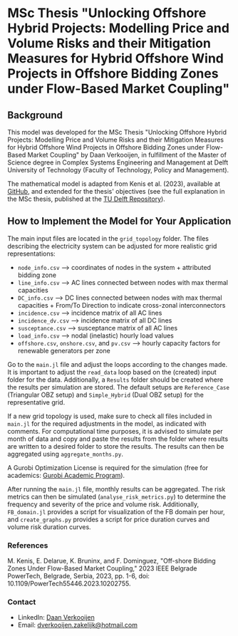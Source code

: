 # MSc Thesis "Unlocking Offshore Hybrid Projects: Modelling Price and Volume Risks and their Mitigation Measures for Hybrid Offshore Wind Projects in Offshore Bidding Zones under Flow-Based Market Coupling"

## Background
This model was developed for the MSc Thesis "Unlocking Offshore Hybrid Projects: Modelling Price and Volume Risks and their Mitigation Measures for Hybrid Offshore Wind Projects in Offshore Bidding Zones under Flow-Based Market Coupling" by Daan Verkooijen, in fulfillment of the Master of Science degree in Complex Systems Engineering and Management at Delft University of Technology (Faculty of Technology, Policy and Management).

The mathematical model is adapted from Kenis et al. (2023), available at [GitHub](https://github.com/kbruninx/OBZvsHM), and extended for the thesis' objectives (see the full explanation in the MSc thesis, published at the [TU Delft Repository](https://repository.tudelft.nl/)).

## How to Implement the Model for Your Application
The main input files are located in the `grid_topology` folder. The files describing the electricity system can be adjusted for more realistic grid representations:
- `node_info.csv` --> coordinates of nodes in the system + attributed bidding zone
- `line_info.csv` --> AC lines connected between nodes with max thermal capacities
- `DC_info.csv` --> DC lines connected between nodes with max thermal capacities + From/To Direction to indicate cross-zonal interconnectors
- `incidence.csv` --> incidence matrix of all AC lines
- `incidence_dv.csv` --> incidence matrix of all DC lines
- `susceptance.csv` --> susceptance matrix of all AC lines
- `load_info.csv` --> nodal (inelastic) hourly load values
- `offshore.csv`, `onshore.csv`, and `pv.csv` --> hourly capacity factors for renewable generators per zone

Go to the `main.jl` file and adjust the loops according to the changes made. It is important to adjust the `read_data` loop based on the (created) input folder for the data. Additionally, a `Results` folder should be created where the results per simulation are stored. The default setups are `Reference_Case` (Triangular OBZ setup) and `Simple_Hybrid` (Dual OBZ setup) for the representative grid.

If a new grid topology is used, make sure to check all files included in `main.jl` for the required adjustments in the model, as indicated with comments. For computational time purposes, it is advised to simulate per month of data and copy and paste the results from the folder where results are written to a desired folder to store the results. The results can then be aggregated using `aggregate_months.py`.

A Gurobi Optimization License is required for the simulation (free for academics: [Gurobi Academic Program](https://www.gurobi.com/academia/academic-program-and-licenses/)).

After running the `main.jl` file, monthly results can be aggregated. The risk metrics can then be simulated (`analyse_risk_metrics.py`) to determine the frequency and severity of the price and volume risk. Additionally, `FB_domain.jl` provides a script for visualization of the FB domain per hour, and `create_graphs.py` provides a script for price duration curves and volume risk duration curves.

### References
M. Kenis, E. Delarue, K. Bruninx, and F. Dominguez, "Off-shore Bidding Zones Under Flow-Based Market Coupling," 2023 IEEE Belgrade PowerTech, Belgrade, Serbia, 2023, pp. 1-6, doi: 10.1109/PowerTech55446.2023.10202755.

### Contact
- LinkedIn: [Daan Verkooijen](https://www.linkedin.com/in/daan-verkooijen-9b9679189/)
- Email: dverkooijen.zakelijk@hotmail.com
